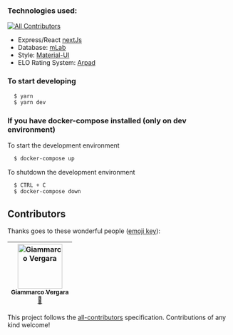 ### Technologies used:
[![All Contributors](https://img.shields.io/badge/all_contributors-1-orange.svg?style=flat-square)](#contributors)

* Express/React [nextJs](https://nextjs.org/)
* Database: [mLab](https://mlab.com/)
* Style: [Material-UI](https://material-ui.com/)
* ELO Rating System: [Arpad](https://github.com/tlhunter/node-arpad)

### To start developing
```bash
  $ yarn
  $ yarn dev
```

### If you have docker-compose installed (only on dev environment)
To start the development environment
```bash
  $ docker-compose up
```

To shutdown the development environment
```bash
  $ CTRL + C
  $ docker-compose down
```


## Contributors

Thanks goes to these wonderful people ([emoji key](https://github.com/all-contributors/all-contributors#emoji-key)):

<!-- ALL-CONTRIBUTORS-LIST:START - Do not remove or modify this section -->
<!-- prettier-ignore -->
| [<img src="https://avatars1.githubusercontent.com/u/12064346?v=4" width="100px;" alt="Giammarco Vergara"/><br /><sub><b>Giammarco Vergara</b></sub>](https://github.com/giammarcovergara)<br />[🎨](#design-giammarcovergara "Design") |
| :---: |
<!-- ALL-CONTRIBUTORS-LIST:END -->

This project follows the [all-contributors](https://github.com/all-contributors/all-contributors) specification. Contributions of any kind welcome!
